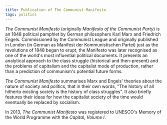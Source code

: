 ```yaml
---
title: Publication of The Communist Manifesto
tags: politics
---
```


_The Communist Manifesto_ (originally _Manifesto of the Communist Party_) is an 1848 political pamphlet by German philosophers Karl Marx and Friedrich Engels. Commissioned by the Communist League and originally published in London (in German as Manifest der Kommunistischen Partei) just as the revolutions of 1848 began to erupt, the Manifesto was later recognised as one of the world's most influential political documents. It presents an analytical approach to the class struggle (historical and then-present) and the problems of capitalism and the capitalist mode of production, rather than a prediction of communism's potential future forms.

_The Communist Manifesto_ summarises Marx and Engels' theories about the nature of society and politics, that in their own words, "The history of all hitherto existing society is the history of class struggles". It also briefly features their ideas for how the capitalist society of the time would eventually be replaced by socialism.

In 2013, _The Communist Manifesto_ was registered to UNESCO's Memory of the World Programme with the _Capital, Volume I_.


